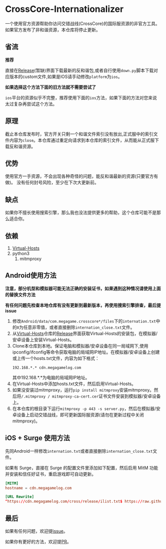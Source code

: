 # CrossCore-Internationalizer

一个使用官方资源帮助你访问交错战线(CrossCore)的国际服资源的非官方工具。
如果官方发布了非和谐资源，本仓库将停止更新。

## 省流

**推荐**

直接在[Release]()(暂缺)界面下载最新的反和谐包,或者自行使用`down.py`脚本下载对应版本的custom文件,如果是IOS请手动修改`platform`为`ios`。

**如果选择这个方法下面的旧方法就不需要尝试了**

`ios`平台的资源似乎不完整，推荐使用下面的`ios`方法，如果下面的方法对您来说太过复杂再尝试这个方法。


## 原理

截止本仓库发布时，官方开关只剩一个和谐文件索引没有放出,正式服中的索引文件内容为`close`。本仓库通过重定向请求到本仓库的索引文件，从而能从正式服下载反和谐资源。

## 优势

使用官方一手资源，不会出现各种奇怪的问题，能反和谐最新的资源(只要官方有做)。
没有任何封号风险，至少在下次大更新前。

## 缺点

如果你不擅长使用搜索引擎，那么我也没法提供更多的帮助，这个仓库可能不是那么适合你。

## 依赖

1. [Virtual-Hosts](https://github.com/x-falcon/Virtual-Hosts)
2. python3
   1. mitmproxy

## Android使用方法

**注意，部分机型和模拟器可能无法正确的安装证书，如果遇到这种情况请使用上面的替换文件方法**

**有任何问题先检查本地仓库有没有更新到最新版本，再使用搜索引擎排查，最后提issue**

1. 修改`Android/data/com.megagame.crosscore*/files`下的`internation.txt`中的`0`为任意非零值，或者直接删除`internation_close.txt`文件。
2. 从[Virtual-Hosts](https://github.com/x-falcon/Virtual-Hosts)仓库的[Release](https://github.com/x-falcon/Virtual-Hosts/releases)界面获取Virtual-Hosts的安装包，在模拟器/安卓设备上安装Virtual-Hosts。
3. Clone本仓库到本地。保证电脑和模拟器/安卓设备在同一局域网下,使用ipconfig/ifconfig等命令获取电脑的局域网IP地址。在模拟器/安卓设备上创建或上传一个hosts.txt文件，内容为如下格式：
   ```
   192.168.*.* cdn.megagamelog.com
   ```
   其中192.168.*.*为电脑的局域网IP地址。
4. 在Virtual-Hosts中添加hosts.txt文件，然后启用Virtual-Hosts。
5. 如果没安装过mitmproxy，运行`pip install mitmproxy`安装mitmproxy。然后将`/.mitmproxy / mitmproxy-ca-cert.cer`证书文件安装到模拟器/安卓设备上。
6. 在本仓库的根目录下运行`mitmproxy -p 443 -s server.py`，然后在模拟器/安卓设备上启动交错战线，即可更新国际服资源(请勿在更新过程中关闭mitmproxy)。

## iOS + Surge 使用方法

先同Android一样修改`internation.txt`或者直接删除`internation_close.txt`文件。

如果有 Surge，直接在 Surge 的配置文件里添加如下配置，然后启用 MitM 功能并安装和信任好证书，重启游戏即可自动更新。

```conf
[MITM]
hostname = cdn.megagamelog.com

[URL Rewrite]
^https://cdn.megagamelog.com/cross/release/ilist.txt$ https://raw.githubusercontent.com/AXiX-official/CrossCore-Internationalizer/main/ilist.txt 302
```

## 最后

如果有任何问题，欢迎提[issue](https://github.com/AXiX-official/CrossCore-Internationalizer/issues)。

如果你有更好的方法，欢迎提[PR](https://github.com/AXiX-official/CrossCore-Internationalizer/pulls)。
